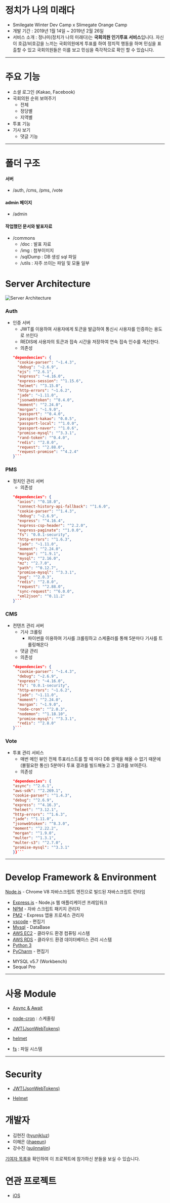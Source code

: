# 정치가 나의 미래다

* Smilegate Winter Dev Camp x Slimegate Orange Camp
* 개발 기간 : 2019년 1월 14일 ~ 2019년 2월 26일
* 서비스 소개 : 정나미(정치가 나의 미래다)는 **국회의원 인기투표 서비스**입니다. 자신이 호감/비호감을 느끼는 국회의원에게 투표를 하여 정치적 행동을 하며 민심을 표출할 수 있고 국회의원들은 이를 보고 민심을 즉각적으로 확인 할 수 있습니다. 

---

# 주요 기능

* 소셜 로그인 (Kakao, Facebook)
* 국회의원 순위 보여주기
  * 전체
  * 정당별
  * 지역별
* 투표 기능
* 기사 보기
  * 댓글 기능

---



# 폴더 구조

#### 서버

* /auth, /cms, /pms, /vote

#### admin 페이지
* /admin

#### 작업했던 문서와 발표자료
* /commons
  * /doc : 발표 자료
  * /img : 첨부이미지
  * /sqlDump : DB 생성 sql 파일
  * /utils : 자주 쓰이는 파일 및 모듈 일부
  



# Server Architecture

![Server Architecture](https://github.com/Jungnami/Jungnami-Server-DevCamp-/blob/master/commons/img/architecture.png)

### Auth
* 인증 서버
  * JWT를 이용하여 사용자에게 토큰을 발급하여 통신시 사용자를 인증하는 용도로 쓰인다
  * REDIS에 사용자의 토큰과 접속 시간을 저장하여 연속 접속 인수를 계산한다.
  * 의존성
  ```json
  "dependencies": {
    "cookie-parser": "~1.4.3",
    "debug": "~2.6.9",
    "ejs": "^2.6.1",
    "express": "~4.16.0",
    "express-session": "^1.15.6",
    "helmet": "^3.15.0",
    "http-errors": "~1.6.2",
    "jade": "~1.11.0",
    "jsonwebtoken": "^8.4.0",
    "moment": "^2.24.0",
    "morgan": "~1.9.0",
    "passport": "^0.4.0",
    "passport-kakao": "0.0.5",
    "passport-local": "^1.0.0",
    "passport-naver": "^1.0.6",
    "promise-mysql": "^3.3.1",
    "rand-token": "^0.4.0",
    "redis": "^2.8.0",
    "request": "^2.88.0",
    "request-promise": "^4.2.4"
  }```
  ```

### PMS
* 정치인 관리 서버
  * 의존성
  ```json
  "dependencies": {
    "axios": "^0.18.0",
    "connect-history-api-fallback": "^1.6.0",
    "cookie-parser": "^1.4.3",
    "debug": "~2.6.9",
    "express": "^4.16.4",
    "express-csp-header": "^2.2.0",
    "express-paginate": "^1.0.0",
    "fs": "0.0.1-security",
    "http-errors": "^1.6.3",
    "jade": "~1.11.0",
    "moment": "^2.24.0",
    "morgan": "^1.9.1",
    "mysql": "^2.16.0",
    "mz": "^2.7.0",
    "path": "^0.12.7",
    "promise-mysql": "^3.3.1",
    "pug": "^2.0.3",
    "redis": "^2.8.0",
    "request": "^2.88.0",
    "sync-request": "^6.0.0",
    "xml2json": "^0.11.2"
  }``` 
  ```

### CMS
* 컨텐츠 관리 서버
  * 기사 크롤링
    * 파이썬을 이용하여 기사를 크롤링하고 스케줄러를 통해 5분마다 기사를 트롤링해온다
  * 댓글 관리
  * 의존성
  ```json
  "dependencies": {
    "cookie-parser": "~1.4.3",
    "debug": "~2.6.9",
    "express": "~4.16.0",
    "fs": "0.0.1-security",
    "http-errors": "~1.6.2",
    "jade": "~1.11.0",
    "moment": "^2.24.0",
    "morgan": "~1.9.0",
    "node-cron": "^2.0.3",
    "nodemon": "^1.18.10",
    "promise-mysql": "^3.3.1",
    "redis": "^2.8.0"
  }```
  ```


### Vote
* 투표 관리 서비스
  * 매번 메인 뷰인 전체 투표리스트를 할 때 마다 DB 셀렉을 해올 수 없기 때문에(불필요한 통신) 5분마다 투표 결과를 빌드해놓고 그 결과를 보여준다.
  * 의존성
  ```json
  "dependencies": {
  "async": "^2.6.1",
  "aws-sdk": "^2.269.1",
  "cookie-parser": "^1.4.3",
  "debug": "^2.6.9",
  "express": "^4.16.3",
  "helmet": "^3.12.1",
  "http-errors": "^1.6.3",
  "jade": "^1.11.0",
  "jsonwebtoken": "^8.3.0",
  "moment": "^2.22.2",
  "morgan": "^1.9.0",
  "multer": "^1.3.1",
  "multer-s3": "^2.7.0",
  "promise-mysql": "^3.3.1"
  }}``` 
  ```



---

# Develop Framework & Environment

[Node.js](https://nodejs.org/ko/) - Chrome V8 자바스크립트 엔진으로 빌드된 자바스크립트 런타임
- [Express.js](http://expressjs.com/ko/) - Node.js 웹 애플리케이션 프레임워크
- [NPM](https://rometools.github.io/rome/) - 자바 스크립트 패키지 관리자
- [PM2](http://pm2.keymetrics.io/) - Express 앱용 프로세스 관리자
- [vscode](https://code.visualstudio.com/) - 편집기
- [Mysql](https://www.mysql.com/) - DataBase
- [AWS EC2](https://aws.amazon.com/ko/ec2/?sc_channel=PS&sc_campaign=acquisition_KR&sc_publisher=google&sc_medium=english_ec2_b&sc_content=ec2_e&sc_detail=aws%20ec2&sc_category=ec2&sc_segment=177228231544&sc_matchtype=e&sc_country=KR&s_kwcid=AL!4422!3!177228231544!e!!g!!aws%20ec2&ef_id=WkRozwAAAnO-lPWy:20180412120123:s) - 클라우드 환경 컴퓨팅 시스템
- [AWS RDS](https://aws.amazon.com/ko/rds/) - 클라우드 환경 데이터베이스 관리 시스템
- [Python 3](https://www.python.org/)
- [PyCharm](https://www.jetbrains.com/pycharm/download/#section=mac) - 편집기


* MYSQL v5.7 (Workbench)
* Sequal Pro

---


# 사용 Module

* [Async & Await](https://www.npmjs.com/package/async)

* [node-cron](https://www.npmjs.com/package/node-schedule) : 스케줄링

* [JWT(JsonWebTokens)](https://www.npmjs.com/package/jsonwebtoken)

* [helmet](https://github.com/helmetjs/helmet)

* [fs](https://nodejs.org/api/fs.html) : 파일 시스템

---

# Security

* [JWT(JsonWebTokens)](http://self-issued.info/docs/draft-ietf-oauth-json-web-token.html)

<!-- 
* JsonWebTokens의 유효성을 검사하고 req.user를 설정하는 미들웨어.

* 이 모듈을 사용하면 Node.js 응용 프로그램에서 JWT 토큰을 사용하여 HTTP 요청을 인증 할 수 있습니다.

* Jungnami Server side에서는 다음과 같은 방식으로 JWT를 사용하였습니다.
  1. 클라이언트는 카카오톡 AccessToken을 서버로 전송
  2. 서버는 AccessToken으로 카카오톡에 사용자 정보 요청
  3. 카카오톡으로부터 받은 유저정보(idx, id, grade)를 JWT를 이용하여 토큰 생성 후 응답 // membershop db 접근 최소화
  4. 클라이언트는 응답받은 토큰을 서버 통신 시 헤더부분에 포힘하여 전송
  5. 헤더에 포함된 토큰으로 서버는 로그인 유무 확인 -->


* [Helmet](http://badge.fury.io/js/helmet)

<!-- Helmet은 Application을 보호하기 위한 미들웨어로, 다양한 HTTP headers 설정을 통해 잘 알려진 웹의 취약점으로 부터 보호합니다. -->


# 개발자
* 김현진 ([hyunjkluz](https://github.com/hyunjkluz))
* 이해은 ([ihaeeun](https://github.com/ihaeeun))
* 강수진 ([sujinnaljin](https://github.com/sujinnaljin))

[기여자 목록](https://github.com/Jungnami/Jungnami-Server-DevCamp-/graphs/contributors)을 확인하여 이 프로젝트에 참가하신 분들을 보실 수 있습니다.

# 연관 프로젝트
* [iOS](https://github.com/Jungnami/Jungnami-iOS)
